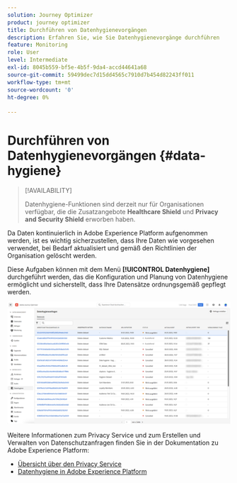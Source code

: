 ```yaml
---
solution: Journey Optimizer
product: journey optimizer
title: Durchführen von Datenhygienevorgängen
description: Erfahren Sie, wie Sie Datenhygienevorgänge durchführen
feature: Monitoring
role: User
level: Intermediate
exl-id: 8045b559-bf5e-4b5f-9da4-accd44641a68
source-git-commit: 59499dec7d15dd4565c7910d7b454d82243ff011
workflow-type: tm+mt
source-wordcount: '0'
ht-degree: 0%

---
```


# Durchführen von Datenhygienevorgängen {#data-hygiene}

>[!AVAILABILITY]
>
>Datenhygiene-Funktionen sind derzeit nur für Organisationen verfügbar, die die Zusatzangebote **Healthcare Shield** und **Privacy and Security Shield** erworben haben.


Da Daten kontinuierlich in Adobe Experience Platform aufgenommen werden, ist es wichtig sicherzustellen, dass Ihre Daten wie vorgesehen verwendet, bei Bedarf aktualisiert und gemäß den Richtlinien der Organisation gelöscht werden.

Diese Aufgaben können mit dem Menü **[!UICONTROL Datenhygiene]** durchgeführt werden, das die Konfiguration und Planung von Datenhygiene ermöglicht und sicherstellt, dass Ihre Datensätze ordnungsgemäß gepflegt werden.

![](assets/data-hygiene.png)

Weitere Informationen zum Privacy Service und zum Erstellen und Verwalten von Datenschutzanfragen finden Sie in der Dokumentation zu Adobe Experience Platform:

* [Übersicht über den Privacy Service](https://experienceleague.adobe.com/docs/experience-platform/privacy/home.html?lang=de)
* [Datenhygiene in Adobe Experience Platform](https://experienceleague.adobe.com/docs/experience-platform/hygiene/home.html?lang=de)
